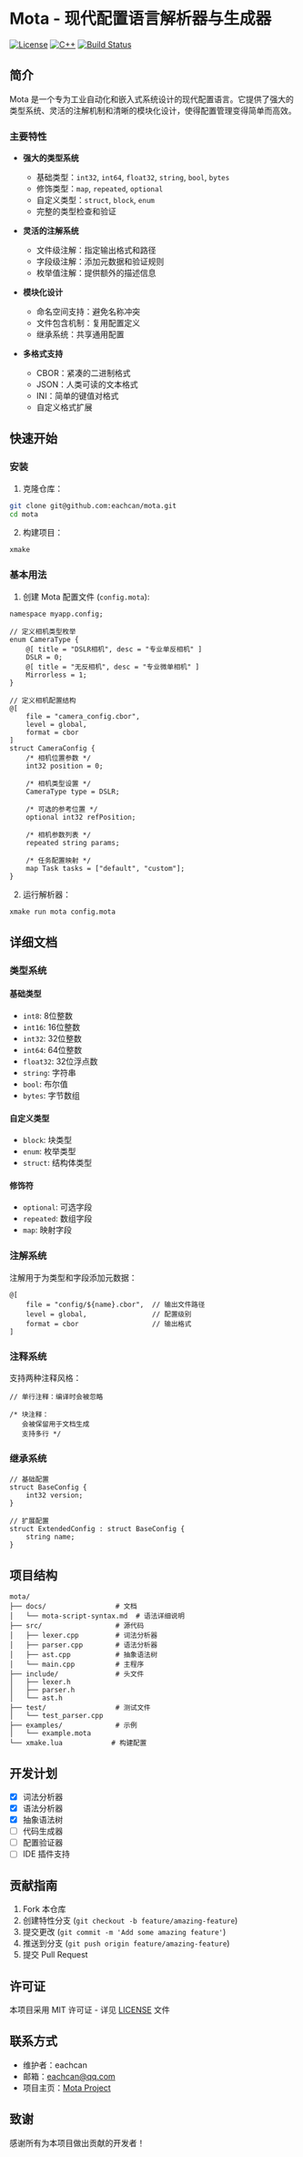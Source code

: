 # Mota - 现代配置语言解析器与生成器

[![License](https://img.shields.io/badge/license-MIT-blue.svg)](LICENSE)
[![C++](https://img.shields.io/badge/language-C%2B%2B20-blue.svg)](https://en.cppreference.com/w/cpp/20)
[![Build Status](https://img.shields.io/badge/build-passing-brightgreen.svg)](https://gitlab.bj-yima.com/inspector/architecture/mota)

## 简介

Mota 是一个专为工业自动化和嵌入式系统设计的现代配置语言。它提供了强大的类型系统、灵活的注解机制和清晰的模块化设计，使得配置管理变得简单而高效。

### 主要特性

- **强大的类型系统**
  - 基础类型：`int32`, `int64`, `float32`, `string`, `bool`, `bytes`
  - 修饰类型：`map`, `repeated`, `optional`
  - 自定义类型：`struct`, `block`, `enum`
  - 完整的类型检查和验证

- **灵活的注解系统**
  - 文件级注解：指定输出格式和路径
  - 字段级注解：添加元数据和验证规则
  - 枚举值注解：提供额外的描述信息

- **模块化设计**
  - 命名空间支持：避免名称冲突
  - 文件包含机制：复用配置定义
  - 继承系统：共享通用配置

- **多格式支持**
  - CBOR：紧凑的二进制格式
  - JSON：人类可读的文本格式
  - INI：简单的键值对格式
  - 自定义格式扩展

## 快速开始

### 安装

1. 克隆仓库：
```bash
git clone git@github.com:eachcan/mota.git
cd mota
```

2. 构建项目：
```bash
xmake
```

### 基本用法

1. 创建 Mota 配置文件 (`config.mota`):
```mota
namespace myapp.config;

// 定义相机类型枚举
enum CameraType {
    @[ title = "DSLR相机", desc = "专业单反相机" ]
    DSLR = 0;
    @[ title = "无反相机", desc = "专业微单相机" ]
    Mirrorless = 1;
}

// 定义相机配置结构
@[ 
    file = "camera_config.cbor",
    level = global,
    format = cbor 
]
struct CameraConfig {
    /* 相机位置参数 */
    int32 position = 0;
    
    /* 相机类型设置 */
    CameraType type = DSLR;
    
    /* 可选的参考位置 */
    optional int32 refPosition;
    
    /* 相机参数列表 */
    repeated string params;
    
    /* 任务配置映射 */
    map Task tasks = ["default", "custom"];
}
```

2. 运行解析器：
```bash
xmake run mota config.mota
```

## 详细文档

### 类型系统

#### 基础类型
- `int8`: 8位整数
- `int16`: 16位整数
- `int32`: 32位整数
- `int64`: 64位整数
- `float32`: 32位浮点数
- `string`: 字符串
- `bool`: 布尔值
- `bytes`: 字节数组

#### 自定义类型
- `block`: 块类型
- `enum`: 枚举类型
- `struct`: 结构体类型

#### 修饰符
- `optional`: 可选字段
- `repeated`: 数组字段
- `map`: 映射字段

### 注解系统

注解用于为类型和字段添加元数据：

```mota
@[
    file = "config/${name}.cbor",  // 输出文件路径
    level = global,                // 配置级别
    format = cbor                  // 输出格式
]
```

### 注释系统

支持两种注释风格：

```mota
// 单行注释：编译时会被忽略

/* 块注释：
   会被保留用于文档生成
   支持多行 */
```

### 继承系统

```mota
// 基础配置
struct BaseConfig {
    int32 version;
}

// 扩展配置
struct ExtendedConfig : struct BaseConfig {
    string name;
}
```

## 项目结构

```
mota/
├── docs/                 # 文档
│   └── mota-script-syntax.md  # 语法详细说明
├── src/                  # 源代码
│   ├── lexer.cpp         # 词法分析器
│   ├── parser.cpp        # 语法分析器
│   ├── ast.cpp           # 抽象语法树
│   └── main.cpp          # 主程序
├── include/              # 头文件
│   ├── lexer.h
│   ├── parser.h
│   └── ast.h
├── test/                 # 测试文件
│   └── test_parser.cpp
├── examples/             # 示例
│   └── example.mota
└── xmake.lua            # 构建配置
```

## 开发计划

- [x] 词法分析器
- [x] 语法分析器
- [x] 抽象语法树
- [ ] 代码生成器
- [ ] 配置验证器
- [ ] IDE 插件支持

## 贡献指南

1. Fork 本仓库
2. 创建特性分支 (`git checkout -b feature/amazing-feature`)
3. 提交更改 (`git commit -m 'Add some amazing feature'`)
4. 推送到分支 (`git push origin feature/amazing-feature`)
5. 提交 Pull Request

## 许可证

本项目采用 MIT 许可证 - 详见 [LICENSE](LICENSE) 文件

## 联系方式

- 维护者：eachcan
- 邮箱：eachcan@qq.com
- 项目主页：[Mota Project](https://github.com/eachcan/mota)

## 致谢

感谢所有为本项目做出贡献的开发者！
